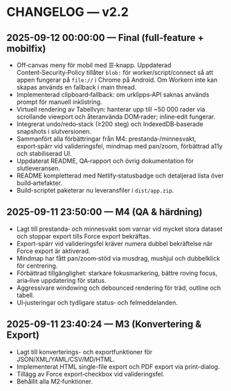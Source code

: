 # CHANGELOG — v2.2

## 2025-09-12 00:00:00 — Final (full-feature + mobilfix)
- Off‑canvas meny för mobil med ☰‑knapp. Uppdaterad Content‑Security‑Policy tillåter `blob:` för worker/script/connect så att appen fungerar på `file://` i Chrome på Android. Om Workern inte kan skapas används en fallback i main thread.
- Implementerad clipboard‑fallback: om urklipps‑API saknas används prompt för manuell inklistring.
- Virtuell rendering av Tabellvyn: hanterar upp till ~50 000 rader via scrollande viewport och återanvända DOM‑rader; inline‑edit fungerar.
- Integrerat undo/redo‑stack (≥200 steg) och IndexedDB‑baserade snapshots i slutversionen.
- Sammanfört alla förbättringar från M4: prestanda‑/minnesvakt, export‑spärr vid valideringsfel, mindmap med pan/zoom, förbättrad a11y och stabiliserad UI.
- Uppdaterat README, QA‑rapport och övrig dokumentation för slutleveransen.
- README kompletterad med Netlify‑statusbadge och detaljerad lista över build‑artefakter.
- Build-scriptet paketerar nu leveransfiler i `dist/app.zip`.

## 2025-09-11 23:50:00 — M4 (QA & härdning)
- Lagt till prestanda‑ och minnesvakt som varnar vid mycket stora dataset och stoppar export tills Force export bekräftas.
- Export-spärr vid valideringsfel kräver numera dubbel bekräftelse när Force export är aktiverad.
- Mindmap har fått pan/zoom‑stöd via musdrag, mushjul och dubbelklick för centrering.
- Förbättrad tillgänglighet: starkare fokusmarkering, bättre roving focus, aria‑live uppdatering för status.
- Aggressivare windowing och debounced rendering för träd, outline och tabell.
- UI‑justeringar och tydligare status‑ och felmeddelanden.

## 2025-09-11 23:40:24 — M3 (Konvertering & Export)
- Lagt till konverterings- och exportfunktioner för JSON/XML/YAML/CSV/MD/HTML.
- Implementerat HTML single-file export och PDF export via print-dialog.
- Tillägg av Force export‑checkbox vid valideringsfel.
- Behållit alla M2‑funktioner.
